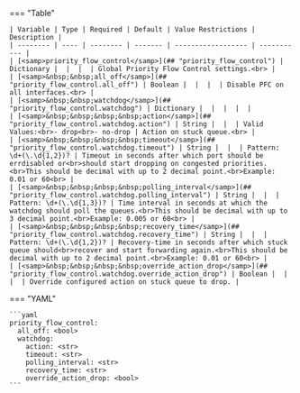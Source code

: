 === "Table"

    | Variable | Type | Required | Default | Value Restrictions | Description |
    | -------- | ---- | -------- | ------- | ------------------ | ----------- |
    | [<samp>priority_flow_control</samp>](## "priority_flow_control") | Dictionary |  |  |  | Global Priority Flow Control settings.<br> |
    | [<samp>&nbsp;&nbsp;all_off</samp>](## "priority_flow_control.all_off") | Boolean |  |  |  | Disable PFC on all interfaces.<br> |
    | [<samp>&nbsp;&nbsp;watchdog</samp>](## "priority_flow_control.watchdog") | Dictionary |  |  |  |  |
    | [<samp>&nbsp;&nbsp;&nbsp;&nbsp;action</samp>](## "priority_flow_control.watchdog.action") | String |  |  | Valid Values:<br>- drop<br>- no-drop | Action on stuck queue.<br> |
    | [<samp>&nbsp;&nbsp;&nbsp;&nbsp;timeout</samp>](## "priority_flow_control.watchdog.timeout") | String |  |  | Pattern: \d+(\.\d{1,2})? | Timeout in seconds after which port should be errdisabled or<br>should start dropping on congested priorities.<br>This should be decimal with up to 2 decimal point.<br>Example: 0.01 or 60<br> |
    | [<samp>&nbsp;&nbsp;&nbsp;&nbsp;polling_interval</samp>](## "priority_flow_control.watchdog.polling_interval") | String |  |  | Pattern: \d+(\.\d{1,3})? | Time interval in seconds at which the watchdog should poll the queues.<br>This should be decimal with up to 3 decimal point.<br>Example: 0.005 or 60<br> |
    | [<samp>&nbsp;&nbsp;&nbsp;&nbsp;recovery_time</samp>](## "priority_flow_control.watchdog.recovery_time") | String |  |  | Pattern: \d+(\.\d{1,2})? | Recovery-time in seconds after which stuck queue should<br>recover and start forwarding again.<br>This should be decimal with up to 2 decimal point.<br>Example: 0.01 or 60<br> |
    | [<samp>&nbsp;&nbsp;&nbsp;&nbsp;override_action_drop</samp>](## "priority_flow_control.watchdog.override_action_drop") | Boolean |  |  |  | Override configured action on stuck queue to drop. |

=== "YAML"

    ```yaml
    priority_flow_control:
      all_off: <bool>
      watchdog:
        action: <str>
        timeout: <str>
        polling_interval: <str>
        recovery_time: <str>
        override_action_drop: <bool>
    ```
